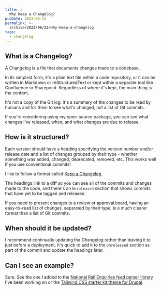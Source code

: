 ```yaml
---
title: >
  Why keep a Changelog?
pubDate: 2023-06-23
permalink: >-
  archive/2023/06/23/why-keep-a-changelog
tags:
  - changelog
---
```



## What is a Changelog?

A Changelog is a file that documents changes made to a codebase.

In its simplest form, it's a plain text file within a code repository, or it can be written in Markdown or reStructuredText or kept within a separate tool like Confluence or Sharepoint. Regardless of where it's kept, the main thing is the content.

It's not a copy of the Git log. It's a summary of the changes to be read by humans and for them to see what's changed, not a list of Git commits.

If you're considering using my open-source package, you can see what changes I've released, when, and what changes are due to release.


## How is it structured?

Each version should have a heading specifying the version number and/or release date and a list of changes grouped by their type - whether something was added, changed, deprecated, removed, etc. This works well if you use conventional commits!

I like to follow a format called [Keep a Changelog](https://keepachangelog.com).

The headings link to a diff so you can see all of the commits and changes made to the code, and there's an `Unreleased` section that shows commits that have yet to be tagged and released.

If you need to present changes to a review or approval board, having an easy-to-read list of changes, separated by their type, is a much clearer format than a list of Git commits.

## When should it be updated?

I recommend continually updating the Changelog rather than leaving it to just before a deployment. It's quick to add it to the `Unreleased` section as part of the commit and update the headings later.

## Can I see an example?

Sure. See the one I added to the [National Rail Enquiries feed parser library](https://github.com/opdavies/national-rail-enquiries-feed-parser/blob/main/CHANGELOG.md) I've been working on or the [Tailwind CSS starter kit theme for Drupal](https://git.drupalcode.org/project/tailwindcss/-/blob/5.x/CHANGELOG.md).

